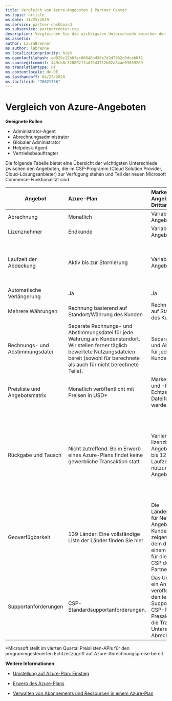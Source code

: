 ```yaml
---
title: Vergleich von Azure-Angeboten | Partner Center
ms.topic: article
ms.date: 11/25/2019
ms.service: partner-dashboard
ms.subservice: partnercenter-csp
description: Vergleichen Sie die wichtigsten Unterschiede zwischen den Angeboten in der neuen Microsoft Commerce-Funktionalität für Partner im CSP-Programm (Cloud Solution Provider).
ms.assetid: ''
author: LauraBrenner
ms.author: labrenne
ms.localizationpriority: high
ms.openlocfilehash: ed929c12b6fec06848bd38e7d2d7962c9dceb0f1
ms.sourcegitcommit: 449cb8c32880217ad7543712b02a84ae69869289
ms.translationtype: HT
ms.contentlocale: de-DE
ms.lasthandoff: 04/23/2020
ms.locfileid: "76021756"
---
```

# <a name="compare-azure-offers"></a>Vergleich von Azure-Angeboten

**Geeignete Rollen**

- Administrator-Agent
- Abrechnungsadministrator
- Globaler Administrator
- Helpdesk-Agent
- Vertriebsbeauftragter

Die folgende Tabelle bietet eine Übersicht der wichtigsten Unterschiede zwischen den Angeboten, die im CSP-Programm (Cloud Solution Provider, Cloud-Lösungsanbieter) zur Verfügung stehen und Teil der neuen Microsoft Commerce-Funktionalität sind.


|**Angebot**| **Azure-Plan**|**Marketplace-Angebote von Drittanbietern**|**Azure-Reservierungen**|**Über CSP verkaufte Serverabonnements**|**Arbeitsplatzbasierte Angebote**|
|-------------------|:------|:-----|:---------|:--------------|:---------|
|Abrechnung|Monatlich|Variabel (abhängig vom Angebot)|Endkunde|Vorab für die gesamte Laufzeit oder eine Laufzeit von 3 Jahren|Monatlich oder jährlich|
|Lizenznehmer|Endkunde|Variabel (abhängig vom Angebot)|Endkunde| Endkunde|   Endkunde|
|Laufzeit der Abdeckung|Aktiv bis zur Stornierung|Variabel (abhängig vom Angebot)|Siehe Angebotsbeschreibung|Alle Azure-Reservierungen verfügen über einen eigenen eindeutigen Abdeckungszeitraum.    Alle Azure-Abonnements verfügen über einen eigenen eindeutigen Abdeckungszeitraum.|   Zusätzliche arbeitsplatzbasierte Lizenzen klinken sich in den bestehenden Abdeckungszeitraum ein.|
|Automatische Verlängerung|Ja|Ja|Nein| Nein|Ja|
|Mehrere Währungen|Rechnung basierend auf Standort/Währung des Kunden|Rechnung basierend auf Standort/Währung des Kunden|Rechnung basierend auf Standort/Währung des Kunden|Rechnung basierend auf Standort/Währung des Kunden|Basierend auf der Währung des Partnerstandorts| 
|Rechnungs- und Abstimmungsdatei|Separate Rechnungs- und Abstimmungsdatei für jede Währung am Kundenstandort.  Wir stellen ferner täglich bewertete Nutzungsdateien bereit (sowohl für berechnete als auch für nicht berechnete Teile). |Separate Rechnungs- und Abstimmungsdatei für jede Währung am Kundenstandort|Separate Rechnungs- und Abstimmungsdatei für jede Währung am Kundenstandort|Separate Rechnungs- und Abstimmungsdatei für jede Währung am Kundenstandort|Alle Bestellungen in einer Rechnungs- und Abstimmungsdatei|
|Preisliste und Angebotsmatrix|Monatlich veröffentlicht mit Preisen in USD*|Marketplace-Angebote und -Preise können in Echtzeit in das CSV-Dateiformat exportiert werden.|Separate Einzeldatei mit allen Preisen und Angebotsdetails. Es gibt keine separate Datei mit der Angebotsmatrix.||Separate Einzeldatei mit allen Preisen und Angebotsdetails. Es gibt keine separate Angebotsmatrix.| fileSeparate, Einzeldatei mit allen Preisen und Angebotsdetails.|Separate Preisliste und Angebotsmatrix (2 Dateien).|
|Rückgabe und Tausch|Nicht zutreffend. Beim Erwerb eines Azure-Plans findet keine gewerbliche Transaktion statt|Variiert zwischen lizenzbasierten Angeboten mit einem bis 12 Monaten Laufzeit sowie nutzungsbasierten Angeboten.|Bei Rückgabe in weniger als 5 Tagen nach dem Bestelldatum wird eine 100 %-Gutschrift ausgestellt. Bei Rückgabe in mehr als 5 Tagen nach dem Bestelldatum wird eine anteilige Gutschrift erstattet, abzüglich einer Gebühr für frühzeitige Stornierung in Höhe von 12 % der anteiligen Gutschrift. Der Betrag ist bei 50.000 USD (oder dem gleichen Betrag in der lokalen Währung) pro Kunde und Jahr gedeckelt|Für Rückgaben in weniger als 60 Tagen ab dem Bestelldatum wird eine Gutschrift von 100 % erstattet. Lizenzschlüssel werden deaktiviert. Partielle Rückgaben werden nicht akzeptiert.|   Suspendierungen/Stornierungen nach weniger als 30 Tagen werden mit einem 100 %-Guthaben erstattet. Für Suspendierungen/Stornierungen nach mehr als 30 Tagen wird eine anteilige Gutschrift erstellt.|
|Geoverfügbarkeit|139 Länder: Eine vollständige Liste der Länder finden Sie hier.|Die Länderverfügbarkeit für New Commerce-Angebote und die Kundenwährungsmatrix zeigen den Umfang, in dem diese Angebote an einem bestimmten Ort für die Bereitstellung in CSP durch einen Partner verfügbar sind.|Vollständige Details finden Sie in der Länderverfügbarkeit für moderne Angebote und Kundenwährungsmatrix. Der gleiche Rolloutzeitplan gilt für alle neuen Commerce-Angebote.|Vollständige Details finden Sie in der Länderverfügbarkeit für moderne Angebote und Kundenwährungsmatrix.  Der gleiche Rolloutzeitplan gilt für alle neuen Commerce-Angebote.|247 Länder|
|Supportanforderungen|CSP-Standardsupportanforderungen.|Das Unternehmen, das ein Angebot veröffentlicht, ist für den technischen Support zuständig.  Der CSP-Partner ist für die Presales-Aktivitäten, die Transaktion und die Unterstützung der Abrechnung zuständig.|CSP-Standardsupportanforderungen.|CSP-Standardsupportanforderungen.|CSP-Standardsupportanforderungen.|

*Microsoft stellt im vierten Quartal Preislisten-APIs für den programmgesteuerten Echtzeitzugriff auf Azure-Abrechnungspreise bereit.

**Weitere Informationen**

- [Umstellung auf Azure-Plan: Einstieg](azure-plan-get-started.md)

- [Erwerb des Azure-Plans](purchase-azure-plan.md)

- [Verwalten von Abonnements und Ressourcen in einem Azure-Plan](azure-plan-manage.md)

